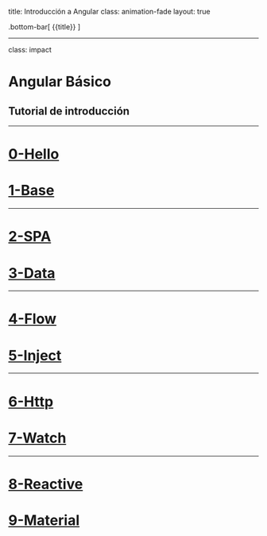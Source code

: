 title: Introducción a Angular
class: animation-fade
layout: true

.bottom-bar[
{{title}}
]

---

class: impact

# Angular Básico

## Tutorial de introducción

---

# [0-Hello](https://academiabinaria.github.io/angular-basic/readme/0-hello.html)

# [1-Base](https://academiabinaria.github.io/angular-basic/readme/1-base.html)

---

# [2-SPA](https://academiabinaria.github.io/angular-basic/readme/2-spa.html)

# [3-Data](https://academiabinaria.github.io/angular-basic/readme/3-data.html)

---

# [4-Flow](https://academiabinaria.github.io/angular-basic/readme/4-flow.html)

# [5-Inject](https://academiabinaria.github.io/angular-basic/readme/5-inject.html)

---

# [6-Http](https://academiabinaria.github.io/angular-basic/readme/6-http.html)

# [7-Watch](https://academiabinaria.github.io/angular-basic/readme/7-watch.html)

---

# [8-Reactive](https://academiabinaria.github.io/angular-basic/readme/8-reactive.html)

# [9-Material](https://academiabinaria.github.io/angular-basic/readme/9-material.html)